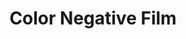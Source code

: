 ---
layout: post
title: Color Negative Film
link: https://observablehq.com/@dorskyee/understanding-color-film
type: digital
---